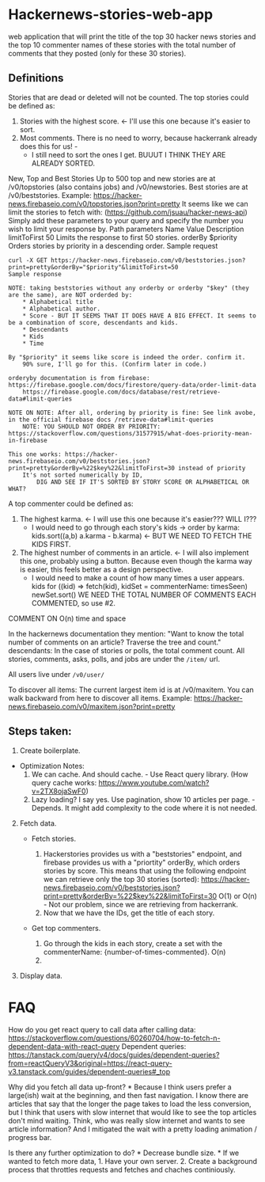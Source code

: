 # Hackernews-stories-web-app
 web application that will print the title of the top 30 hacker news stories and the top 10 commenter names of these stories with the total number of comments that they posted (only for these 30 stories).

## Definitions
Stories that are dead or deleted will not be counted.
The top stories could be defined as:
1. Stories with the highest score. <- I'll use this one because it's easier to sort.
2. Most comments.
There is no need to worry, because hackerrank already does this for us! - 
    - I still need to sort the ones I get. BUUUT I THINK THEY ARE ALREADY SORTED.

New, Top and Best Stories
Up to 500 top and new stories are at /v0/topstories (also contains jobs) and /v0/newstories. Best stories are at /v0/beststories.
Example: https://hacker-news.firebaseio.com/v0/topstories.json?print=pretty
It seems like we can limit the stories to fetch with: (https://github.com/jsuau/hacker-news-api)
    Simply add these parameters to your query and specify the number you wish to limit your response by.
    Path parameters
    Name	Value	Description
    limitToFirst	50	Limits the response to first 50 stories.
    orderBy	$priority	Orders stories by priority in a descending order.
    Sample request

    curl -X GET https://hacker-news.firebaseio.com/v0/beststories.json?print=pretty&orderBy="$priority"&limitToFirst=50
    Sample response

    NOTE: taking beststories without any orderby or orderby "$key" (they are the same), are NOT orderded by:
        * Alphabetical title
        * Alphabetical author.
        * Score - BUT IT SEEMS THAT IT DOES HAVE A BIG EFFECT. It seems to be a combination of score, descendants and kids. 
        * Descendants
        * Kids
        * Time

    By "$priority" it seems like score is indeed the order. confirm it.
        90% sure, I'll go for this. (Confirm later in code.)
    
    orderyby documentation is from firebase: https://firebase.google.com/docs/firestore/query-data/order-limit-data
        https://firebase.google.com/docs/database/rest/retrieve-data#limit-queries

    NOTE ON NOTE: After all, ordering by priority is fine: See link avobe, in the official firebase docs /retrieve-data#limit-queries
        NOTE: YOU SHOULD NOT ORDER BY PRIORITY: https://stackoverflow.com/questions/31577915/what-does-priority-mean-in-firebase

    This one works: https://hacker-news.firebaseio.com/v0/beststories.json?print=pretty&orderBy=%22$key%22&limitToFirst=30 instead of priority
        It's not sorted numerically by ID,
            DIG AND SEE IF IT'S SORTED BY STORY SCORE OR ALPHABETICAL OR WHAT? 


A top commenter could be defined as:
1. The highest karma. <- I will use this one because it's easier??? WILL I???
    * I would need to go through each story's kids -> order by karma: kids.sort((a,b) a.karma - b.karma) <- BUT WE NEED TO FETCH THE KIDS FIRST.
2. The highest number of comments in an article. <- I will also implement this one, probably using a button. Because even though the karma way is easier, this feels better as a design perspective.
    * I would need to make a count of how many times a user appears. kids for ((kid) => fetch(kid), kidSet = commenterName: timesSeen)  newSet.sort()
    WE NEED THE TOTAL NUMBER OF COMMENTS EACH COMMENTED, so use #2.


COMMENT ON O(n) time and space
    



In the hackernews documentation they mention: "Want to know the total number of comments on an article? Traverse the tree and count."
descendants:	In the case of stories or polls, the total comment count.
All stories, comments, asks, polls, and jobs are under the `/item/` url.

All users live under `/v0/user/`


To discover all items:
The current largest item id is at /v0/maxitem. You can walk backward from here to discover all items.
Example: https://hacker-news.firebaseio.com/v0/maxitem.json?print=pretty
## Steps taken:
1. Create boilerplate.

* Optimization Notes:
    1. We can cache. And should cache. - Use React query library. (How query cache works: https://www.youtube.com/watch?v=2TX8ojaSwF0)
    2. Lazy loading? I say yes. Use pagination, show 10 articles per page. - Depends. It might add complexity to the code where it is not needed.
2. Fetch data.
    * Fetch stories.
        1. Hackerstories provides us with a "beststories" endpoint, and firebase provides us with a "priortity" orderBy, which orders stories by score.
        This means that using the following endpoint we can retrieve only the top 30 stories (sorted): https://hacker-news.firebaseio.com/v0/beststories.json?print=pretty&orderBy=%22$key%22&limitToFirst=30
            O(1) or O(n) - Not our problem, since we are retrieving from hackerrank.
        2. Now that we have the IDs, get the title of each story.


    * Get top commenters.
        1. Go through the kids in each story, create a set with the commenterName: {number-of-times-commented}. O(n)
        2. 

    

3. Display data.


# FAQ
How do you get react query to call data after calling data:
https://stackoverflow.com/questions/60260704/how-to-fetch-n-dependent-data-with-react-query
Dependent queries:
    https://tanstack.com/query/v4/docs/guides/dependent-queries?from=reactQueryV3&original=https://react-query-v3.tanstack.com/guides/dependent-queries#_top

Why did you fetch all data up-front?
    * Because I think users prefer a large(ish) wait at the beginning, and then fast navigation. I know there are articles that say that the longer the page takes to load the 
        less conversion, but I think that users with slow internet that would like to see the top articles don't mind waiting. Think, who was really slow internet and wants to see article information?
        And I mitigated the wait with a pretty loading animation / progress bar.

Is there any further optimization to do?
    * Decrease bundle size.
    * If we wanted to fetch more data,
        1. Have your own server.
        2. Create a background process that throttles requests and fetches and chaches continiously.
